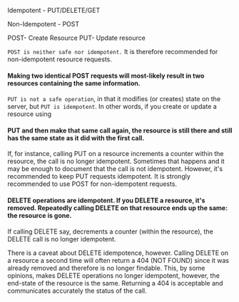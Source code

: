 Idempotent - PUT/DELETE/GET

Non-Idempotent - POST

POST- Create Resource
PUT- Update resource

`POST is neither safe nor idempotent.` It is therefore recommended for non-idempotent resource requests.
#### Making two identical POST requests will most-likely result in two resources containing the same information.


`PUT is not a safe operation`, in that it modifies (or creates) state on the server, but `PUT is idempotent`. In other words, if you create or update a resource using 
####  PUT and then make that same call again, the resource is still there and still has the same state as it did with the first call.

If, for instance, calling PUT on a resource increments a counter within the resource, the call is no longer idempotent. Sometimes that happens and it may be enough to document that the call is not idempotent. However, it's recommended to keep PUT requests idempotent. It is strongly recommended to use POST for non-idempotent requests.


####  DELETE operations are idempotent. If you DELETE a resource, it's removed. Repeatedly calling DELETE on that resource ends up the same: the resource is gone.

If calling DELETE say, decrements a counter (within the resource), the DELETE call is no longer idempotent.

There is a caveat about DELETE idempotence, however. Calling DELETE on a resource a second time will often return a 404 (NOT FOUND) since it was already removed and therefore is no longer findable. This, by some opinions, makes DELETE operations no longer idempotent, however, the end-state of the resource is the same. Returning a 404 is acceptable and communicates accurately the status of the call.
